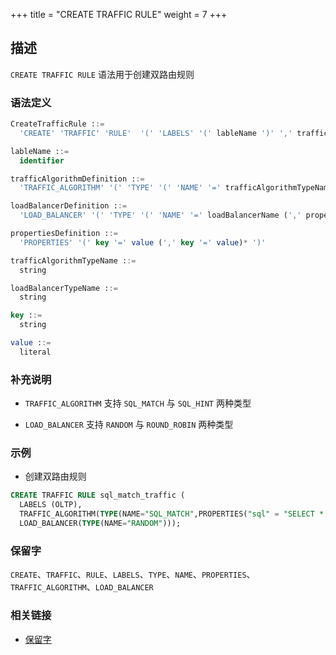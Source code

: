 +++
title = "CREATE TRAFFIC RULE"
weight = 7
+++

## 描述

`CREATE TRAFFIC RULE` 语法用于创建双路由规则

### 语法定义

```sql
CreateTrafficRule ::=
  'CREATE' 'TRAFFIC' 'RULE'  '(' 'LABELS' '(' lableName ')' ',' trafficAlgorithmDefinition ',' loadBalancerDefinition ')'

lableName ::=
  identifier

trafficAlgorithmDefinition ::=
  'TRAFFIC_ALGORITHM' '(' 'TYPE' '(' 'NAME' '=' trafficAlgorithmTypeName (',' propertiesDefinition)? ')' ')'

loadBalancerDefinition ::=
  'LOAD_BALANCER' '(' 'TYPE' '(' 'NAME' '=' loadBalancerName (',' propertiesDefinition)? ')' ')'

propertiesDefinition ::=
  'PROPERTIES' '(' key '=' value (',' key '=' value)* ')'

trafficAlgorithmTypeName ::=
  string

loadBalancerTypeName ::=
  string

key ::= 
  string

value ::=
  literal
```

### 补充说明

- `TRAFFIC_ALGORITHM` 支持 `SQL_MATCH` 与 `SQL_HINT` 两种类型

- `LOAD_BALANCER` 支持 `RANDOM` 与 `ROUND_ROBIN` 两种类型

### 示例

- 创建双路由规则

```sql
CREATE TRAFFIC RULE sql_match_traffic ( 
  LABELS (OLTP),
  TRAFFIC_ALGORITHM(TYPE(NAME="SQL_MATCH",PROPERTIES("sql" = "SELECT * FROM t_order WHERE order_id = 1; UPDATE t_order SET order_id = 5;"))),
  LOAD_BALANCER(TYPE(NAME="RANDOM")));
```

### 保留字

`CREATE`、`TRAFFIC`、`RULE`、`LABELS`、`TYPE`、`NAME`、`PROPERTIES`、`TRAFFIC_ALGORITHM`、`LOAD_BALANCER`

### 相关链接

- [保留字](/cn/reference/distsql/syntax/reserved-word/)
